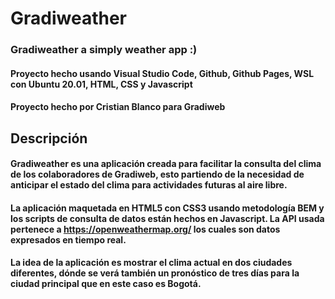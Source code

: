 # Gradiweather
### Gradiweather a simply weather app :)

#### Proyecto hecho usando Visual Studio Code, Github, Github Pages, WSL con Ubuntu 20.01, HTML, CSS y Javascript
#### Proyecto hecho por Cristian Blanco para Gradiweb

## Descripción
#### Gradiweather es una aplicación creada para facilitar la consulta del clima de los colaboradores de Gradiweb, esto partiendo de la necesidad de anticipar el estado del clima para actividades futuras al aire libre.
#### La aplicación maquetada en HTML5 con CSS3 usando metodología BEM y los scripts de consulta de datos están hechos en Javascript. La API usada pertenece a https://openweathermap.org/ los cuales son datos expresados en tiempo real.
#### La idea de la aplicación es mostrar el clima actual en dos ciudades diferentes, dónde se verá también un pronóstico de tres días para la ciudad principal que en este caso es Bogotá. 